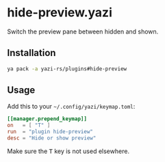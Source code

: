 # hide-preview.yazi

Switch the preview pane between hidden and shown.

## Installation

```sh
ya pack -a yazi-rs/plugins#hide-preview
```

## Usage

Add this to your `~/.config/yazi/keymap.toml`:

```toml
[[manager.prepend_keymap]]
on   = [ "T" ]
run  = "plugin hide-preview"
desc = "Hide or show preview"
```

Make sure the <kbd>T</kbd> key is not used elsewhere.
